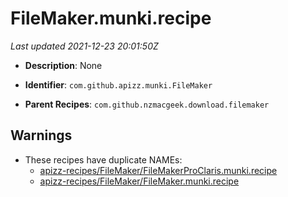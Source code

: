 # FileMaker.munki.recipe

_Last updated 2021-12-23 20:01:50Z_

- **Description**: None

- **Identifier**: `com.github.apizz.munki.FileMaker`

- **Parent Recipes**: `com.github.nzmacgeek.download.filemaker`


## Warnings

- These recipes have duplicate NAMEs:
    - [apizz-recipes/FileMaker/FileMakerProClaris.munki.recipe](/autopkg-dupe-tracker/apizz-recipes/FileMaker/FileMakerProClaris.munki.recipe)
    - [apizz-recipes/FileMaker/FileMaker.munki.recipe](/autopkg-dupe-tracker/apizz-recipes/FileMaker/FileMaker.munki.recipe)